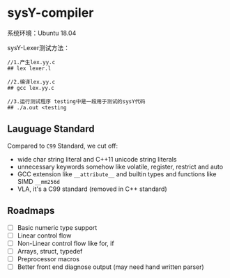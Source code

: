 # sysY-compiler

系统环境：Ubuntu 18.04

sysY-Lexer测试方法：

```
//1.产生lex.yy.c
## lex lexer.l

//2.编译lex.yy.c
## gcc lex.yy.c

//3.运行测试程序 testing中是一段用于测试的sysY代码
## ./a.out <testing
```

## Lauguage Standard
Compared to `C99` Standard, we cut off:
- wide char string literal and C++11 unicode string literals
- unnecessary keywords somehow like volatile, register, restrict and auto
- GCC extension like `__attribute__` and builtin types and functions like SIMD `__mm256d`
- VLA, it's a C99 standard (removed in C++ standard)


## Roadmaps
- [ ] Basic numeric type support
- [ ] Linear control flow
- [ ] Non-Linear control flow like for, if
- [ ] Arrays, struct, typedef
- [ ] Preprocessor macros
- [ ] Better front end diagnose output (may need hand written parser)
